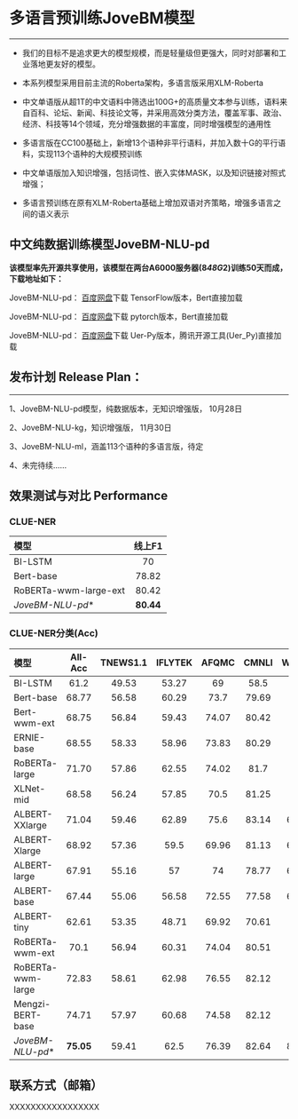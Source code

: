 
# 多语言预训练JoveBM模型

*****************************************************************************************************
* 我们的目标不是追求更大的模型规模，而是轻量级但更强大，同时对部署和工业落地更友好的模型。

* 本系列模型采用目前主流的Roberta架构，多语言版采用XLM-Roberta

* 中文单语版从超1T的中文语料中筛选出100G+的高质量文本参与训练，语料来自百科、论坛、新闻、科技论文等，并采用高效分类方法，覆盖军事、政治、经济、科技等14个领域，充分增强数据的丰富度，同时增强模型的通用性

* 多语言版在CC100基础上，新增13个语种非平行语料，并加入数十G的平行语料，实现113个语种的大规模预训练

* 中文单语版加入知识增强，包括词性、嵌入实体MASK，以及知识链接对照式增强；

* 多语言预训练在原有XLM-Roberta基础上增加双语对齐策略，增强多语言之间的语义表示
         
## 中文纯数据训练模型JoveBM-NLU-pd
**该模型率先开源共享使用，该模型在两台A6000服务器(8*48G*2)训练50天而成，下载地址如下：**

JoveBM-NLU-pd： <a href="https://pan.baidu.com/s/155fo1jH-bACcdM27rACinQ">百度网盘</a>下载 TensorFlow版本，Bert直接加载

JoveBM-NLU-pd： <a href="https://pan.baidu.com/s/1lVxTuBvorClo-7uoCAO7kQ">百度网盘</a>下载 pytorch版本，Bert直接加载

JoveBM-NLU-pd： <a href="https://pan.baidu.com/s/1zaMV5lNF2Ar3l8L4bZcsLQ">百度网盘</a>下载 Uer-Py版本，腾讯开源工具(Uer_Py)直接加载


## 发布计划 Release Plan：
-------------------------------------------------
1、JoveBM-NLU-pd模型，纯数据版本，无知识增强版， 10月28日

2、JoveBM-NLU-kg，知识增强版， 11月30日

3、JoveBM-NLU-ml，涵盖113个语种的多语言版，待定

4、未完待续……

效果测试与对比 Performance 
-------------------------------------------------
### CLUE-NER

| 模型 | 线上F1 |
| :------- | :---------: |
| BI-LSTM | 70 |
| Bert-base | 78.82 | 
| RoBERTa-wwm-large-ext | 80.42 | 
| *JoveBM-NLU-pd** | **80.44** |


###  CLUE-NER分类(Acc)

| 模型 | All-Acc | TNEWS1.1 | IFLYTEK | AFQMC | CMNLI | WSC1.1 | CSL |
| :------- | :---------: | :---------: | :---------: | :---------: | :---------: | :---------: | :---------: |
| BI-LSTM | 61.2 | 49.53 | 53.27 | 69 | 58.5 | 61.1 | 75.8 |
| Bert-base | 68.77 | 56.58 | 60.29 | 73.7 | 79.69 | 62 | 80.36 |
| Bert-wwm-ext | 68.75 | 56.84 | 59.43 | 74.07 | 80.42 | 61.1 | 80.63 |
| ERNIE-base | 68.55 | 58.33 | 58.96 | 73.83 | 80.29 | 60.8 | 79.1 |
| RoBERTa-large | 71.70 | 57.86 | 62.55 | 74.02 | 81.7 | 72.7 | 81.36 |
| XLNet-mid | 68.58 | 56.24 | 57.85 | 70.5 | 81.25 | 64.4 | 81.26 |
| ALBERT-XXlarge | 71.04 | 59.46 | 62.89 | 75.6 | 83.14 | 61.54 | 83.63 |
| ALBERT-Xlarge | 68.92 | 57.36 | 59.5 | 69.96 | 81.13 | 64.34 | 81.2 |
| ALBERT-large | 67.91 | 55.16 | 57 | 74 | 78.77 | 62.24 | 80.3 |
| ALBERT-base | 67.44 | 55.06 | 56.58 | 72.55 | 77.58 | 64.34 | 78.5 |
| ALBERT-tiny | 62.61 | 53.35 | 48.71 | 69.92 | 70.61 | 58.5 | 74.56 |
| RoBERTa-wwm-ext | 70.1 | 56.94 | 60.31 | 74.04 | 80.51 | 67.8 | 81 |
| RoBERTa-wwm-large | 72.83 | 58.61 | 62.98 | 76.55 | 82.12 | 74.6 | 82.13 |
| Mengzi-BERT-base | 74.71 | 57.97 | 60.68 | 74.58 | 82.12 | 87.5 | 85.4 |
| *JoveBM-NLU-pd** |  **75.05** | 59.41 | 62.5 | 76.39 | 82.64 | 84.54 | 84.9 |

联系方式（邮箱）
-------------------------------------------------
XXXXXXXXXXXXXXXXX
